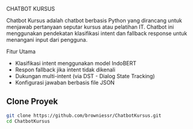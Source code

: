 CHATBOT KURSUS

Chatbot Kursus adalah chatbot berbasis Python yang dirancang untuk menjawab pertanyaan seputar kursus atau pelatihan IT. 
Chatbot ini menggunakan pendekatan klasifikasi intent dan fallback response untuk menangani input dari pengguna.

Fitur Utama
- Klasifikasi intent menggunakan model IndoBERT
- Respon fallback jika intent tidak dikenali
- Dukungan multi-intent (via DST - Dialog State Tracking)
- Konfigurasi jawaban berbasis file JSON

## Clone Proyek
```bash
git clone https://github.com/browniessr/ChatbotKursus.git
cd ChatbotKursus

